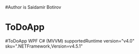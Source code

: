 #Author is Saidamir Botirov
# ToDoApp
#ToDoApp WPF C# (MVVM) 
supportedRuntime version="v4.0" sku=".NETFramework,Version=v4.5.1"
